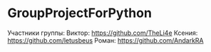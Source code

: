 # GroupProjectForPython
Участники группы: 
Виктор: https://github.com/TheLi4e
Ксения: https://github.com/letusbeus
Роман: https://github.com/AndarkRA
